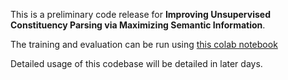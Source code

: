 This is a preliminary code release for **Improving Unsupervised Constituency Parsing via Maximizing Semantic Information**. 

The training and evaluation can be run using [this colab notebook](https://drive.google.com/file/d/1RYPwPp8aEJ7-gjgyxJRVYUKEZWP1JbOW/view?usp=sharing)

Detailed usage of this codebase will be detailed in later days.
